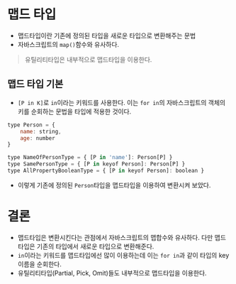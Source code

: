 # 맵드 타입

- 맵드타입이란 기존에 정의된 타입을 새로운 타입으로 변환해주는 문법
- 자바스크립트의 `map()`함수와 유사하다.

> 유틸리티타입은 내부적으로 맵드타입을 이용한다.

## 맵드 타입 기본
- `[P in K]`로 `in`이라는 키워드를 사용한다. 이는 `for in`의 자바스크립트의 객체의 키를 순회하는 문법을 타입에 적용한 것이다.
```javascript
type Person = {
    name: string,
    age: number
}

type NameOfPersonType = { [P in 'name']: Person[P] }
type SamePersonType = { [P in keyof Person]: Person[P] }
type AllPropertyBooleanType = { [P in keyof Person]: boolean }
```

- 이렇게 기존에 정의된 `Person`타입을 맵드타입을 이용하여 변환시켜 보았다.

# 결론
- 맵드타입은 변환시킨다는 관점에서 자바스크립트의 맵합수와 유사하다. 다만 맵드타입은 기존의 타입에서 새로운 타입으로 변환해준다.
- `in`이라는 키워드를 맵드타입에선 많이 이용하는데 이는 `for in`과 같이 타입의 key이름을 순회한다.
- 유틸리티타입(Partial, Pick, Omit)들도 내부적으로 맵드타입을 이용한다.